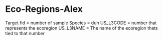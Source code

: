 # Eco-Regions-Alex
Target fid = number of sample
Species = duh
US_L3CODE = number that represents the ecoregion
US_L3NAME = The name of the ecoregion thats tied to that number
